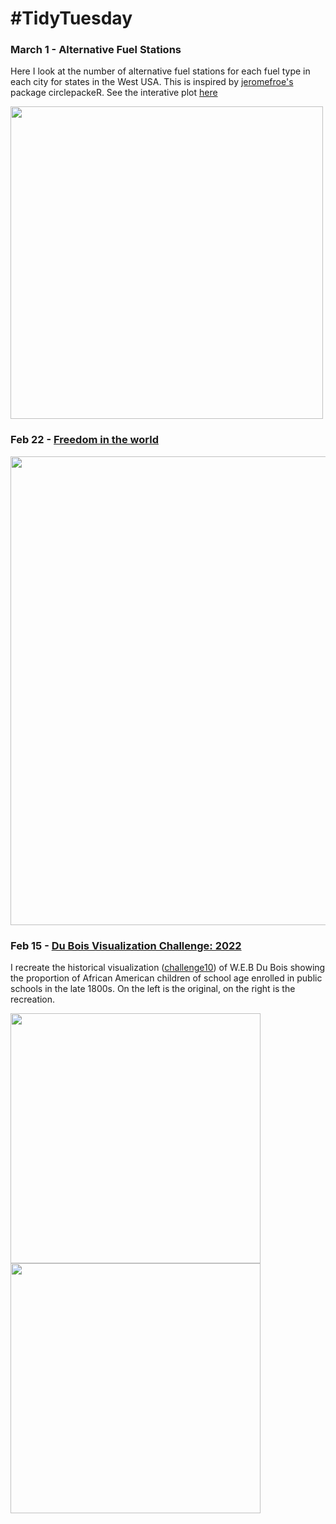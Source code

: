# #TidyTuesday

### March 1 - Alternative Fuel Stations

Here I look at the number of alternative fuel stations for each fuel type in each city for states in the West USA. This is inspired by [jeromefroe's](https://github.com/jeromefroe/circlepackeR) package circlepackeR. 
See the interative plot [here](https://lpicci96.github.io/visualizations/tidy_tuesday_3-1.html)

<img src = "https://user-images.githubusercontent.com/56567716/156280926-018e1170-bb95-4c40-9f5c-116db4570def.png" width = 500>


### Feb 22 - [Freedom in the world](https://github.com/rfordatascience/tidytuesday/blob/master/data/2022/2022-02-22/readme.md)
<img src = "https://user-images.githubusercontent.com/56567716/155238384-3b34a55d-43c3-415c-b4f2-319eb0409b98.jpg" width = 750>



### Feb 15 - [Du Bois Visualization Challenge: 2022](https://nightingaledvs.com/the-dubois-challenge/)

I recreate the historical visualization ([challenge10](https://github.com/rfordatascience/tidytuesday/blob/master/data/2022/2022-02-15/readme.md)) of W.E.B Du Bois showing the proportion of African American children of school age enrolled in public schools in the late 1800s. On the left is the original, on the right is the recreation.

<img src = "https://user-images.githubusercontent.com/56567716/154167737-a62b7ecf-480b-4d65-a05f-454e32e97514.jpg" width = 400><img src = "https://user-images.githubusercontent.com/56567716/154168582-4e407f7d-f501-4d42-b8af-ed160183a69e.jpg" width = 400>
